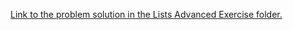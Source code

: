 [Link to the problem solution in the Lists Advanced Exercise folder.](https://github.com/tankishev/Python_Fundamentals/blob/main/Lists_Advanced_Exercise/10_heart_delivery.py)